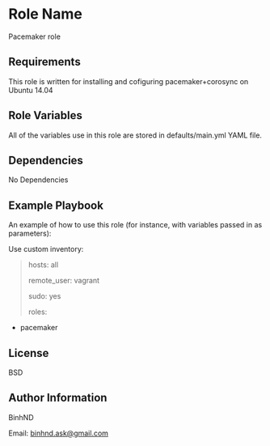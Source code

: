 Role Name
=========

Pacemaker role

Requirements
------------

This role is written for installing and cofiguring pacemaker+corosync on Ubuntu 14.04

Role Variables
--------------

All of the variables use in this role are stored in defaults/main.yml YAML file.

Dependencies
------------

No Dependencies

Example Playbook
----------------

An example of how to use this role (for instance, with variables passed in as parameters):

Use custom inventory: 
>hosts: all
>   
>remote_user: vagrant
> 
>sudo: yes
>
>roles:
>
- pacemaker


License
-------

BSD

Author Information
------------------

BinhND

Email: binhnd.ask@gmail.com

